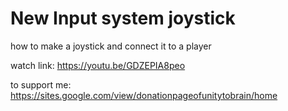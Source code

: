 # New Input system joystick
 how to make a joystick and connect it to a player
 
 watch link:
 https://youtu.be/GDZEPIA8peo
 
 to support me:
https://sites.google.com/view/donationpageofunitytobrain/home
